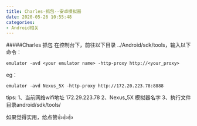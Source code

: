 ```yaml
---
title: Charles-抓包--安卓模拟器
date: 2020-05-26 10:55:48
categories:
- Android相关
---
```

#####Charles 抓包
在控制台下，前往以下目录 ../Android/sdk/tools，输入以下命令：

`emulator -avd <your emulator name> -http-proxy http://<your_proxy>`

eg： 
```
emulator -avd Nexus_5X -http-proxy http://172.20.223.78:8888
```
tips:
1、当前网络wifi地址 172.29.223.78
2、Nexus_5X 模拟器名字
3、执行文件目录android/sdk/tools/

如果觉得实用，给点赞👍👍👍
